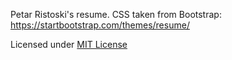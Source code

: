 Petar Ristoski's resume. CSS taken from Bootstrap: https://startbootstrap.com/themes/resume/

Licensed under [MIT License](https://github.com/BlackrockDigital/startbootstrap-resume/blob/master/LICENSE)